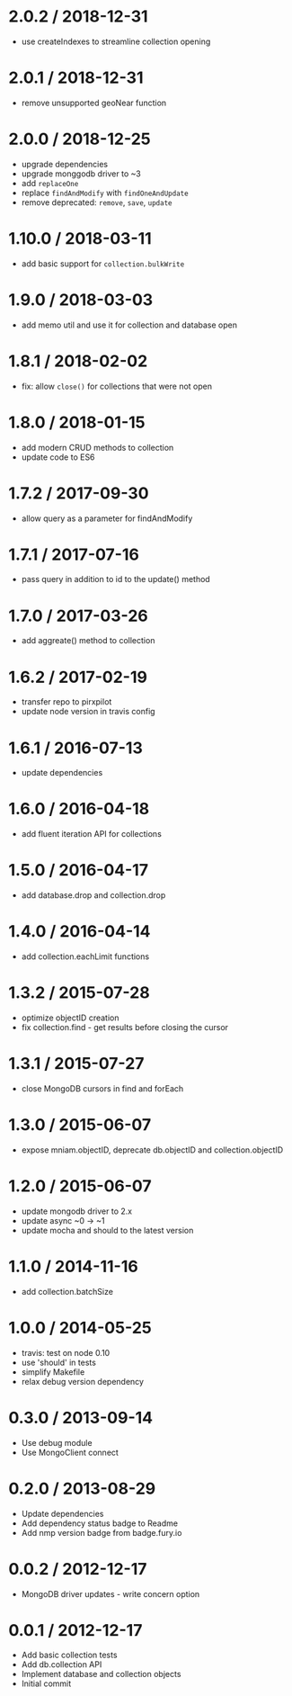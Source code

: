 
2.0.2 / 2018-12-31
==================

 * use createIndexes to streamline collection opening

2.0.1 / 2018-12-31
==================

 * remove unsupported geoNear function

2.0.0 / 2018-12-25
==================

 * upgrade dependencies
 * upgrade monggodb driver to ~3
 * add `replaceOne`
 * replace `findAndModify` with `findOneAndUpdate`
 * remove deprecated: `remove`, `save`, `update`

1.10.0 / 2018-03-11
===================

 * add basic support for `collection.bulkWrite`

1.9.0 / 2018-03-03
==================

 * add memo util and use it for collection and database open

1.8.1 / 2018-02-02
==================

 * fix: allow `close()` for collections that were not open

1.8.0 / 2018-01-15
==================

 * add modern CRUD methods to collection
 * update code to ES6

1.7.2 / 2017-09-30
==================

 * allow query as a parameter for findAndModify

1.7.1 / 2017-07-16
==================

 * pass query in addition to id to the update() method

1.7.0 / 2017-03-26
==================

 * add aggreate() method to collection

1.6.2 / 2017-02-19
==================

 * transfer repo to pirxpilot
 * update node version in travis config

1.6.1 / 2016-07-13
==================

 * update dependencies

1.6.0 / 2016-04-18
==================

 * add fluent iteration API for collections

1.5.0 / 2016-04-17
==================

 * add database.drop and collection.drop

1.4.0 / 2016-04-14
==================

 * add collection.eachLimit functions

1.3.2 / 2015-07-28
==================

 * optimize objectID creation
 * fix collection.find - get results before closing the cursor

1.3.1 / 2015-07-27
==================

 * close MongoDB cursors in find and forEach

1.3.0 / 2015-06-07
==================

 * expose mniam.objectID, deprecate db.objectID and collection.objectID

1.2.0 / 2015-06-07
==================

 * update mongodb driver to 2.x
 * update async ~0 -> ~1
 * update mocha and should to the latest version

1.1.0 / 2014-11-16
==================

 * add collection.batchSize

1.0.0 / 2014-05-25
==================

 * travis: test on node 0.10
 * use 'should' in tests
 * simplify Makefile
 * relax debug version dependency

0.3.0 / 2013-09-14 
==================

 * Use debug module
 * Use MongoClient connect

0.2.0 / 2013-08-29 
==================

 * Update dependencies
 * Add dependency status badge to Readme
 * Add nmp version badge from badge.fury.io

0.0.2 / 2012-12-17 
==================

  * MongoDB driver updates - write concern option

0.0.1 / 2012-12-17 
==================

  * Add basic collection tests
  * Add db.collection API
  * Implement database and collection objects
  * Initial commit
